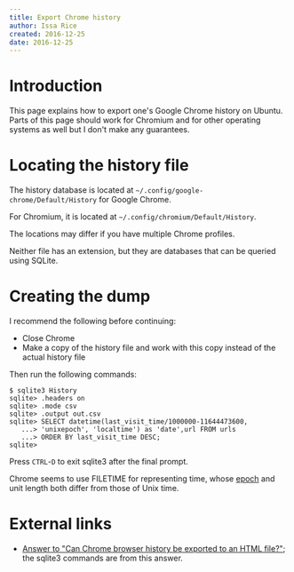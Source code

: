 ```yaml
---
title: Export Chrome history
author: Issa Rice
created: 2016-12-25
date: 2016-12-25
---
```


# Introduction

This page explains how to export one's Google Chrome history on Ubuntu.
Parts of this page should work for Chromium and for other operating systems as
well but I don't make any guarantees.

# Locating the history file

The history database is located at `~/.config/google-chrome/Default/History`
for Google Chrome.

For Chromium, it is located at `~/.config/chromium/Default/History`.

The locations may differ if you have multiple Chrome profiles.

Neither file has an extension, but they are databases that can be queried using
SQLite.

# Creating the dump

I recommend the following before continuing:

* Close Chrome
* Make a copy of the history file and work with this copy instead of the actual
  history file

Then run the following commands:

    $ sqlite3 History
    sqlite> .headers on
    sqlite> .mode csv
    sqlite> .output out.csv
    sqlite> SELECT datetime(last_visit_time/1000000-11644473600,
       ...> 'unixepoch', 'localtime') as 'date',url FROM urls
       ...> ORDER BY last_visit_time DESC;
    sqlite>

Press `CTRL`-`D` to exit sqlite3 after the final prompt.

Chrome seems to use FILETIME for representing time, whose [epoch][epoch] and
unit length both differ from those of Unix time.

# External links

* [Answer to "Can Chrome browser history be exported to an HTML
  file?"](http://superuser.com/a/602274); the sqlite3 commands are from this
  answer.

[epoch]: https://en.wikipedia.org/wiki/Epoch_(reference_date)
